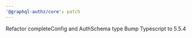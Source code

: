 ```yaml
---
'@graphql-authz/core': patch
---
```


Refactor completeConfig and AuthSchema type
Bump Typescript to 5.5.4